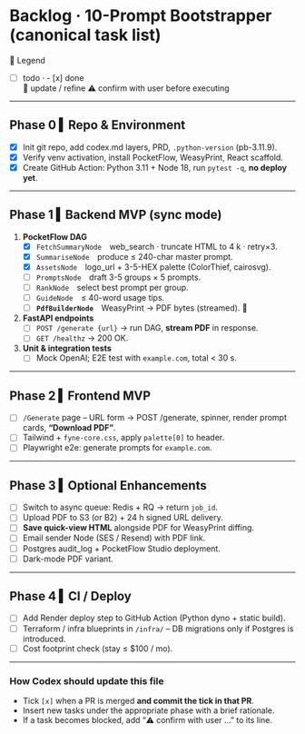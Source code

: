 # Backlog · 10-Prompt Bootstrapper  (canonical task list)

📝 Legend  
- [ ] todo  ·  - [x] done  
🔄 update / refine   ⚠️ confirm with user before executing

---

## Phase 0 ▍Repo & Environment

- [x] Init git repo, add codex.md layers, PRD, `.python-version` (pb-3.11.9).  
- [x] Verify venv activation, install PocketFlow, WeasyPrint, React scaffold.  
- [x] Create GitHub Action: Python 3.11 + Node 18, run `pytest -q`, **no deploy yet**.  

---

## Phase 1 ▍Backend MVP (sync mode)

1. **PocketFlow DAG**  
   - [x] `FetchSummaryNode` web_search · truncate HTML to 4 k · retry×3.  
   - [x] `SummariseNode` produce ≤ 240-char master prompt.  
   - [x] `AssetsNode` logo_url + 3-5-HEX palette (ColorThief, cairosvg).  
   - [ ] `PromptsNode` draft 3-5 groups × 5 prompts.  
   - [ ] `RankNode` select best prompt per group.  
   - [ ] `GuideNode` ≤ 40-word usage tips.  
   - [ ] **`PdfBuilderNode`** WeasyPrint → PDF bytes (streamed).  🔄  

2. **FastAPI endpoints**  
   - [ ] `POST /generate {url}` → run DAG, **stream PDF** in response.  
   - [ ] `GET /healthz` → 200 OK.  

3. **Unit & integration tests**  
   - [ ] Mock OpenAI; E2E test with `example.com`, total < 30 s.

---

## Phase 2 ▍Frontend MVP

- [ ] `/Generate` page – URL form → POST /generate, spinner, render prompt cards, **“Download PDF”**.  
- [ ] Tailwind + `fyne-core.css`, apply `palette[0]` to header.  
- [ ] Playwright e2e: generate prompts for `example.com`.

---

## Phase 3 ▍Optional Enhancements

- [ ] Switch to async queue: Redis + RQ → return `job_id`.  
- [ ] Upload PDF to S3 (or B2) + 24 h signed URL delivery.  
- [ ] **Save quick-view HTML** alongside PDF for WeasyPrint diffing.  
- [ ] Email sender Node (SES / Resend) with PDF link.  
- [ ] Postgres audit_log + PocketFlow Studio deployment.  
- [ ] Dark-mode PDF variant.

---

## Phase 4 ▍CI / Deploy

- [ ] Add Render deploy step to GitHub Action (Python dyno + static build).  
- [ ] Terraform / infra blueprints in `/infra/` – DB migrations only if Postgres is introduced.  
- [ ] Cost footprint check (stay ≤ $100 / mo).

---

### How Codex should update this file

* Tick `[x]` when a PR is merged **and commit the tick in that PR**.  
* Insert new tasks under the appropriate phase with a brief rationale.  
* If a task becomes blocked, add “⚠️ confirm with user …” to its line.
